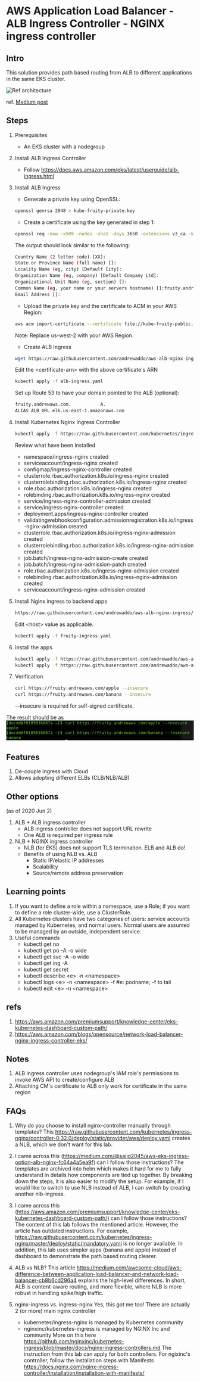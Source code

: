 # AWS Application Load Balancer - ALB Ingress Controller - NGINX ingress controller

## Intro

This solution provides path based routing from ALB to different applications in the same EKS cluster.

![Ref architecture](https://miro.medium.com/max/2000/1*yjQEXu2kBr0INy2Scp6KiQ.png "Ref architecture")

ref. [Medium post](ttps://medium.com/@sajid2045/aws-eks-ingress-option-alb-nginx-fc64a4a5ea9f)

## Steps

1. Prerequisites
   * An EKS cluster with a nodegroup

1. Install ALB Ingress Controller
   * Follow <https://docs.aws.amazon.com/eks/latest/userguide/alb-ingress.html>

1. Install ALB Ingress
   * Generate a private key using OpenSSL:

   ```bash
   openssl genrsa 2048 > kube-fruity-private.key
   ```

   * Create a certificate using the key generated in step 1:

   ```bash
   openssl req -new -x509 -nodes -sha1 -days 3650 -extensions v3_ca -key kube-fruity-private.key > kube-fruity-public.crt
   ```

   The output should look similar to the following:

   ```bash
   Country Name (2 letter code) [XX]:
   State or Province Name (full name) []:
   Locality Name (eg, city) [Default City]:
   Organization Name (eg, company) [Default Company Ltd]:
   Organizational Unit Name (eg, section) []:
   Common Name (eg, your name or your servers hostname) []:fruity.andrewaws.com         ==>This is important
   Email Address []:
   ```

   * Upload the private key and the certificate to ACM in your AWS Region:

   ```bash
   aws acm import-certificate --certificate file://kube-fruity-public.crt --private-key file://kube-fruity-private.key --region us-west-2
   ```

   Note: Replace us-west-2 with your AWS Region.

   * Create ALB Ingress

   ```bash
   wget https://raw.githubusercontent.com/andrewaddo/aws-alb-nginx-ingress/master/templates/alb-ingress.yaml
   ```

   Edit the \<certificate-arn> with the above certificate's ARN

   ```bash
   kubectl apply -f alb-ingress.yaml
   ```

   Set up Route 53 to have your domain pointed to the ALB (optional):

   ```bash
   fruity.andrewaws.com.           A.
   ALIAS ALB_URL.elb.us-east-1.amazonaws.com
   ```

1. Install Kubernetes Nginx Ingress Controller

   ``` bash
   kubectl apply -f https://raw.githubusercontent.com/kubernetes/ingress-nginx/controller-0.32.0/deploy/static/provider/baremetal/deploy.yaml
   ```

   Review what have been installed
   * namespace/ingress-nginx created
   * serviceaccount/ingress-nginx created
   * configmap/ingress-nginx-controller created
   * clusterrole.rbac.authorization.k8s.io/ingress-nginx created
   * clusterrolebinding.rbac.authorization.k8s.io/ingress-nginx created
   * role.rbac.authorization.k8s.io/ingress-nginx created
   * rolebinding.rbac.authorization.k8s.io/ingress-nginx created
   * service/ingress-nginx-controller-admission created
   * service/ingress-nginx-controller created
   * deployment.apps/ingress-nginx-controller created
   * validatingwebhookconfiguration.admissionregistration.k8s.io/ingress-nginx-admission created
   * clusterrole.rbac.authorization.k8s.io/ingress-nginx-admission created
   * clusterrolebinding.rbac.authorization.k8s.io/ingress-nginx-admission created
   * job.batch/ingress-nginx-admission-create created
   * job.batch/ingress-nginx-admission-patch created
   * role.rbac.authorization.k8s.io/ingress-nginx-admission created
   * rolebinding.rbac.authorization.k8s.io/ingress-nginx-admission created
   * serviceaccount/ingress-nginx-admission created
  
1. Install Nginx ingress to backend apps

   ```bash
   https://raw.githubusercontent.com/andrewaddo/aws-alb-nginx-ingress/master/templates/fruity-ingress.yaml
   ```

   Edit \<host> value as applicable.

   ```bash
   kubectl apply -f fruity-ingress.yaml
   ```

1. Install the apps

   ```bash
   kubectl apply -f https://raw.githubusercontent.com/andrewaddo/aws-alb-nginx-ingress/master/templates/apps/apple.yaml
   kubectl apply -f https://raw.githubusercontent.com/andrewaddo/aws-alb-nginx-ingress/master/templates/apps/banana.yaml
   ```

1. Verification

   ```bash
   curl https://fruity.andrewaws.com/apple --insecure
   curl https://fruity.andrewaws.com/banana --insecure
   ```

   --insecure is required for self-signed certificate.

The result should be as ![verification](./img/fruity-verification.png "verification")

## Features

1. De-couple ingress with Cloud
1. Allows adopting different ELBs (CLB/NLB/ALB)

## Other options

(as of 2020 Jun 2)

1. ALB + ALB ingress controller
   * ALB ingress controller does not support URL rewrite
   * One ALB is required per ingress rule
1. NLB + NGINX ingress controller
   * NLB (for EKS) does not support TLS termination. ELB and ALB do!
   * Benefits of using NLB vs. ALB
     * Static IP/elastic IP addresses
     * Scalability
     * Source/remote address preservation

## Learning points

1. If you want to define a role within a namespace, use a Role; if you want to define a role cluster-wide, use a ClusterRole.
1. All Kubernetes clusters have two categories of users: service accounts managed by Kubernetes, and normal users. Normal users are assumed to be managed by an outside, independent service.
1. Useful commands
   * kubectl get no
   * kubectl get po -A -o wide
   * kubectl get svc -A -o wide
   * kubectl get ing -A
   * kubectl get secret
   * kubectl describe \<e> -n \<namespace>
   * kubectl logs \<e> -n \<namespace> -f #e: podname; -f to tail
   * kubectl edit \<e> -n \<namespace>

## refs

1. <https://aws.amazon.com/premiumsupport/knowledge-center/eks-kubernetes-dashboard-custom-path/>
1. <https://aws.amazon.com/blogs/opensource/network-load-balancer-nginx-ingress-controller-eks/>

## Notes

1. ALB ingress controller uses nodegroup's IAM role's permissions to invoke AWS API to create/configure ALB
1. Attaching CM's certificate to ALB only work for certificate in the same region

## FAQs

1. Why do you choose to install nginx-controller manually through templates?
This <https://raw.githubusercontent.com/kubernetes/ingress-nginx/controller-0.32.0/deploy/static/provider/aws/deploy.yaml> creates a NLB, which we don't want for this lab.

1. I came across this (<https://medium.com/@sajid2045/aws-eks-ingress-option-alb-nginx-fc64a4a5ea9f)> can I follow those instructions?
The templates are archived into helm which makes it hard for me to fully understand in details how components are tied up together. By breaking down the steps, it is also easier to modify the setup. For example, if I would like to switch to use NLB instead of ALB, I can switch by creating another nlb-ingress.

1. I came across this (<https://aws.amazon.com/premiumsupport/knowledge-center/eks-kubernetes-dashboard-custom-path/)> can I follow those instructions?
The content of this lab follows the mentioned article. However, the article has outdated instructions. For example, <https://raw.githubusercontent.com/kubernetes/ingress-nginx/master/deploy/static/mandatory.yaml> is no longer available. In addition, this lab uses simpler apps (banana and apple) instead of dashboard to demonstrate the path based routing clearer.

1. ALB vs NLB?
This article <https://medium.com/awesome-cloud/aws-difference-between-application-load-balancer-and-network-load-balancer-cb8b6cd296a4> explains the high-level differences. In short, ALB is content-aware routing, and more flexible, where NLB is more robust in handling spike/high traffic.

1. nginx-ingress vs. ingress-nginx
Yes, this got me too! There are actually 2 (or more) main nginx controller
   * kubernetes/ingress-nginx is managed by Kubernetes community
   * nginxinc/kubernetes-ingress is managed by NGINX Inc and community
More on this here <https://github.com/nginxinc/kubernetes-ingress/blob/master/docs/nginx-ingress-controllers.md>
The instruction from this lab can apply for both controllers. For ngixinc's controller, follow the installation steps with Manifests <https://docs.nginx.com/nginx-ingress-controller/installation/installation-with-manifests/>

